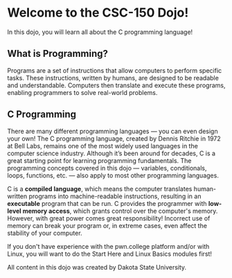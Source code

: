 # Welcome to the CSC-150 Dojo!  
In this dojo, you will learn all about the C programming language!  

## What is Programming?  
Programs are a set of instructions that allow computers to perform specific tasks. These instructions, written by humans, are designed to be readable and understandable. Computers then translate and execute these programs, enabling programmers to solve real-world problems.  

## C Programming  
There are many different programming languages — you can even design your own! The C programming language, created by Dennis Ritchie in 1972 at Bell Labs, remains one of the most widely used languages in the computer science industry. Although it’s been around for decades, C is a great starting point for learning programming fundamentals. The programming concepts covered in this dojo — variables, conditionals, loops, functions, etc. — also apply to most other programming languages.  


C is a **compiled language**, which means the computer translates human-written programs into machine-readable instructions, resulting in an **executable** program that can be run. C provides the programmer with **low-level memory access**, which grants control over the computer's memory. However, with great power comes great responsibility! Incorrect use of memory can break your program or, in extreme cases, even affect the stability of your computer.


If you don't have experience with the pwn.college platform and/or with Linux, you will want to do the Start Here and Linux Basics modules first!

All content in this dojo was created by Dakota State University.
